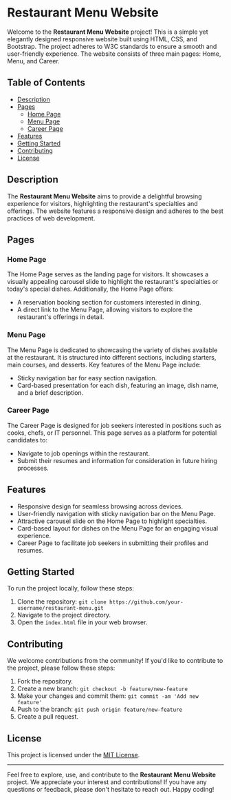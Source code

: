 # Restaurant Menu Website

Welcome to the **Restaurant Menu Website** project! This is a simple yet elegantly designed responsive website built using HTML, CSS, and Bootstrap. The project adheres to W3C standards to ensure a smooth and user-friendly experience. The website consists of three main pages: Home, Menu, and Career.

## Table of Contents

- [Description](#description)
- [Pages](#pages)
  - [Home Page](#home-page)
  - [Menu Page](#menu-page)
  - [Career Page](#career-page)
- [Features](#features)
- [Getting Started](#getting-started)
- [Contributing](#contributing)
- [License](#license)

## Description

The **Restaurant Menu Website** aims to provide a delightful browsing experience for visitors, highlighting the restaurant's specialties and offerings. The website features a responsive design and adheres to the best practices of web development.

## Pages

### Home Page

The Home Page serves as the landing page for visitors. It showcases a visually appealing carousel slide to highlight the restaurant's specialties or today's special dishes. Additionally, the Home Page offers:

- A reservation booking section for customers interested in dining.
- A direct link to the Menu Page, allowing visitors to explore the restaurant's offerings in detail.

### Menu Page

The Menu Page is dedicated to showcasing the variety of dishes available at the restaurant. It is structured into different sections, including starters, main courses, and desserts. Key features of the Menu Page include:

- Sticky navigation bar for easy section navigation.
- Card-based presentation for each dish, featuring an image, dish name, and a brief description.

### Career Page

The Career Page is designed for job seekers interested in positions such as cooks, chefs, or IT personnel. This page serves as a platform for potential candidates to:

- Navigate to job openings within the restaurant.
- Submit their resumes and information for consideration in future hiring processes.

## Features

- Responsive design for seamless browsing across devices.
- User-friendly navigation with sticky navigation bar on the Menu Page.
- Attractive carousel slide on the Home Page to highlight specialties.
- Card-based layout for dishes on the Menu Page for an engaging visual experience.
- Career Page to facilitate job seekers in submitting their profiles and resumes.

## Getting Started

To run the project locally, follow these steps:

1. Clone the repository: `git clone https://github.com/your-username/restaurant-menu.git`
2. Navigate to the project directory.
3. Open the `index.html` file in your web browser.

## Contributing

We welcome contributions from the community! If you'd like to contribute to the project, please follow these steps:

1. Fork the repository.
2. Create a new branch: `git checkout -b feature/new-feature`
3. Make your changes and commit them: `git commit -am 'Add new feature'`
4. Push to the branch: `git push origin feature/new-feature`
5. Create a pull request.

## License

This project is licensed under the [MIT License](LICENSE).

---

Feel free to explore, use, and contribute to the **Restaurant Menu Website** project. We appreciate your interest and contributions! If you have any questions or feedback, please don't hesitate to reach out. Happy coding!
